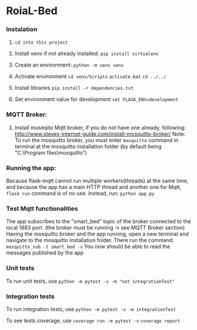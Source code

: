 # RoiaL-Bed

### Instalation

1. `cd into this project`

2. Install venv if not already installed:
`pip install virtualenv`

3. Create an environment:
`python -m venv venv`

4. Activate environment
`cd venv/Scripts`
`activate.bat`
`cd ../../`

5. Install libraries 
`pip install -r dependencies.txt`

6. Set environment value for development
`set FLASK_ENV=development`

### MQTT Broker:
  1) Install museqito Mqtt broker, if you do not have one already, following: http://www.steves-internet-guide.com/install-mosquitto-broker/
Note: To run the mosquitto broker, you must enter `mosquitto` command in terminal at the mosquitto installation folder (by default being "C:\Program files\mosquitto")


### Running the app:
Because flask-mqtt cannot run multiple workers(threads) at the same time, and because the app has a main HTTP thread and another one for Mqtt, `flask run` command is of no use.
Instead, run:
`python app.py`

### Test Mqtt functionalities
The app subscribes to the "smart_bed" topic of the broker connected to the local 1883 port. (the broker must be running -> see MQTT Broker section)
Having the mosquitto broker and the app running, open a new terminal and navigate to the mosquitto installation folder. There run the command:
`mosquitto_sub -t smart_bed -v`
You now should be able to read the messages published by the app


### Unit tests
To run unit tests, use 
`python -m pytest -v -m "not integrationTest"`

### Integration tests
To run integration tests, use 
`python -m pytest -v -m integrationTest`

To see tests coverage, use
`coverage run -m pytest -v`
`coverage report`
